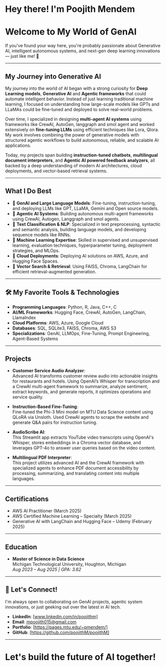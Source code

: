 # Hey there! I'm Poojith Mendem

#  Welcome to My World of GenAI

If you've found your way here, you're probably passionate about Generative AI, intelligent autonomous systems, and next-gen deep learning innovations — just like me! 🚀

---

##  My Journey into Generative AI

My journey into the world of AI began with a strong curiosity for **Deep Learning models**, **Generative AI** and **Agentic frameworks** that could automate intelligent behavior. Instead of just learning traditional machine learning, I focused on understanding how large-scale models like GPTs and LLaMAs could be fine-tuned and deployed to solve real-world problems.

Over time, I specialized in designing **multi-agent AI systems** using frameworks like CrewAI, AutoGen, langgraph and smol agent and worked extensively on **fine-tuning LLMs** using efficient techniques like Lora, Qlora. My work involves combining the power of generative models with structured agentic workflows to build autonomous, reliable, and scalable AI applications.

Today, my projects span building **instruction-tuned chatbots**, **multilingual document interpreters**, and **Agentic AI powered feedback analyzers**, all backed by a deep understanding of modern AI architectures, cloud deployments, and vector-based retrieval systems.

---

##  What I Do Best

- 🔹 **GenAI and Large Language Models**: Fine-tuning, instruction-tuning, and deploying LLMs like GPT, LLaMA, Gemini and Open source models.
- 🔹 **Agentic AI Systems**: Building autonomous multi-agent frameworks using CrewAI, Autogen, Langgraph and smol agents.
- 🔹 **Text Classification & NLP**: Specialized in text preprocessing, syntactic and semantic analysis, building language models, and developing sequence models like RNNs.
- 🔹 **Machine Learning Expertise**: Skilled in supervised and unsupervised learning, evaluation techniques, hyperparameter tuning, deployment strategies, and MLOps.
- 🔹 **Cloud Deployments**: Deploying AI solutions on AWS, Azure, and Hugging Face Spaces.
- 🔹 **Vector Search & Retrieval**: Using FAISS, Chroma, LangChain for efficient retrieval-augmented generation.

---

## 🛠 My Favorite Tools & Technologies

- **Programming Languages**: Python, R, Java, C++, C
- **AI/ML Frameworks**: Hugging Face, CrewAI, AutoGen, LangChain, LlamaIndex
- **Cloud Platforms**: AWS, Azure, Google Cloud
- **Databases**: SQL, SQLite3, FAISS, Chroma, AWS S3
- **Specializations**: GenAI, LLMOps, Fine-Tuning, Prompt Engineering, Agent-Based Systems

---
##  Projects

- **Customer Service Audio Analyzer**:  
  Advanced AI transforms customer review audio into actionable insights for restaurants and hotels. Using OpenAI’s Whisper for transcription and a CrewAI multi-agent framework to summarize, analyze sentiment, extract keywords, and generate reports, it optimizes operations and service quality.

- **Instruction-Based Fine-Tuning**:  
  Fine-tuned the Phi-3 Mini model on MTU Data Science content using QLoRA via Unsloth. Used CrewAI agents to scrape the website and generate Q&A pairs for instruction tuning.

- **AudioScribe AI**:  
  This Streamlit app extracts YouTube video transcripts using OpenAI's Whisper, stores embeddings in a Chroma vector database, and leverages GPT-4o to answer user queries based on the video content.

- **Multilingual PDF Interpreter**:  
  This project utilizes advanced AI and the CrewAI framework with specialized agents to enhance PDF document accessibility by processing, summarizing, and translating content into multiple languages.

---

##  Certifications

- AWS AI Practitioner (March 2025)
- AWS Certified Machine Learning – Specialty (March 2025)
- Generative AI with LangChain and Hugging Face – Udemy (February 2025)

---

##  Education

- **Master of Science in Data Science**  
  Michigan Technological University, Houghton, Michigan  
  _Aug 2023 – Aug 2025 | GPA: 3.62_

---

## 💬 Let's Connect!

I'm always open to collaborating on GenAI projects, agentic system innovations, or just geeking out over the latest in AI tech.

-  **LinkedIn**: [www.linkedin.com/in/poojithm]
-  **Email**: mpoojith015@gmail.com
-  **Portfolio**: [https://pages.mtu.edu/~pmendem/]
-  **GitHub**: [https://github.com/poojithM/poojithM]

---

#  Let's build the future of AI together!
